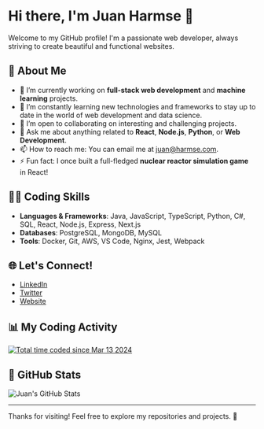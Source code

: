 # Hi there, I'm Juan Harmse 👋

Welcome to my GitHub profile! I'm a passionate web developer, always striving to create beautiful and functional websites.

## 🚀 About Me

- 🔭 I’m currently working on **full-stack web development** and **machine learning** projects.
- 🌱 I’m constantly learning new technologies and frameworks to stay up to date in the world of web development and data science.
- 👯 I’m open to collaborating on interesting and challenging projects.
- 💬 Ask me about anything related to **React**, **Node.js**, **Python**, or **Web Development**.
- 📫 How to reach me: You can email me at [juan@harmse.com](mailto:juan@harmse.com).
- ⚡ Fun fact: I once built a full-fledged **nuclear reactor simulation game** in React!

## 🧑‍💻 Coding Skills

- **Languages & Frameworks**: Java, JavaScript, TypeScript, Python, C#, SQL, React, Node.js, Express, Next.js
- **Databases**: PostgreSQL, MongoDB, MySQL
- **Tools**: Docker, Git, AWS, VS Code, Nginx, Jest, Webpack

## 🌐 Let's Connect!

- [LinkedIn](https://www.linkedin.com/in/juanharmse)
- [Twitter](https://twitter.com/juanharmse)
- [Website](https://www.juanharmse.com)

## 📊 My Coding Activity

<a href="https://wakatime.com/@018e38c4-08b1-4122-a35f-e35f4e6a0fe5">
  <img src="https://wakatime.com/badge/user/018e38c4-08b1-4122-a35f-e35f4e6a0fe5.svg" alt="Total time coded since Mar 13 2024" />
</a>

## 🌟 GitHub Stats

![Juan's GitHub Stats](https://github-readme-stats.vercel.app/api?username=HarmseJ&show_icons=true&hide=prs&count_private=true&hide_title=true&theme=radical)

---

Thanks for visiting! Feel free to explore my repositories and projects. 🚀
